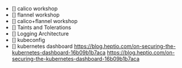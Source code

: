 
- [] calico workshop
- [] flannel workshop
- [] calico+flannel workshop
- [] Taints and Tolerations
- [] Logging Architecture
- [] kubeconfig
- [] kubernetes dashboard https://blog.heptio.com/on-securing-the-kubernetes-dashboard-16b09b1b7aca
https://blog.heptio.com/on-securing-the-kubernetes-dashboard-16b09b1b7aca
